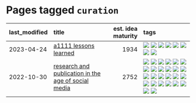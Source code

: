 # Pages tagged `curation`

|last_modified|title|est. idea maturity|tags
|:---|:---|---:|:---|
|2023-04-24|[a1111 lessons learned](../a1111_lessons_learned.md)|1934|[![](https://img.shields.io/badge/tag-apt_registry-e168be)](../tags/apt_registry.md) [![](https://img.shields.io/badge/tag-curation-12eec5)](../tags/curation.md) [![](https://img.shields.io/badge/tag-discoverability-ea1833)](../tags/discoverability.md) [![](https://img.shields.io/badge/tag-documentation-96f12e)](../tags/documentation.md) [![](https://img.shields.io/badge/tag-experimental-fda5ff)](../tags/experimental.md) [![](https://img.shields.io/badge/tag-extensions-5e378d)](../tags/extensions.md) [![](https://img.shields.io/badge/tag-opensource-a4124b)](../tags/opensource.md) [![](https://img.shields.io/badge/tag-ux-394ee4)](../tags/ux.md)|
|2022-10-30|[research and publication in the age of social media](../research-and-social.md)|2752|[![](https://img.shields.io/badge/tag-arxiv-92ab1c)](../tags/arxiv.md) [![](https://img.shields.io/badge/tag-citation-12f6d5)](../tags/citation.md) [![](https://img.shields.io/badge/tag-corrections-48fb29)](../tags/corrections.md) [![](https://img.shields.io/badge/tag-credit-4db4d2)](../tags/credit.md) [![](https://img.shields.io/badge/tag-curation-12eec5)](../tags/curation.md) [![](https://img.shields.io/badge/tag-discoverability-ea1833)](../tags/discoverability.md) [![](https://img.shields.io/badge/tag-discussion-f14da)](../tags/discussion.md) [![](https://img.shields.io/badge/tag-feed-1043a5)](../tags/feed.md) [![](https://img.shields.io/badge/tag-git-35b163)](../tags/git.md) [![](https://img.shields.io/badge/tag-github-c4fb38)](../tags/github.md) [![](https://img.shields.io/badge/tag-historyofscience-1eefac)](../tags/historyofscience.md) [![](https://img.shields.io/badge/tag-mastodon-3f9741)](../tags/mastodon.md) [![](https://img.shields.io/badge/tag-openreview-c6963e)](../tags/openreview.md) [![](https://img.shields.io/badge/tag-paperswithcode-6013c8)](../tags/paperswithcode.md) [![](https://img.shields.io/badge/tag-platform-e3be61)](../tags/platform.md) [![](https://img.shields.io/badge/tag-publication-4d35f9)](../tags/publication.md) [![](https://img.shields.io/badge/tag-reproducibility-e9b626)](../tags/reproducibility.md) [![](https://img.shields.io/badge/tag-research-1614f8)](../tags/research.md) [![](https://img.shields.io/badge/tag-retractions-82d6e)](../tags/retractions.md) [![](https://img.shields.io/badge/tag-search-752fd7)](../tags/search.md) [![](https://img.shields.io/badge/tag-socialmedia-9c3a4a)](../tags/socialmedia.md) [![](https://img.shields.io/badge/tag-stackoverflow-dad82b)](../tags/stackoverflow.md) [![](https://img.shields.io/badge/tag-subscription-35d420)](../tags/subscription.md) [![](https://img.shields.io/badge/tag-transparency-997e5)](../tags/transparency.md) [![](https://img.shields.io/badge/tag-twitter-32d44f)](../tags/twitter.md) [![](https://img.shields.io/badge/tag-validation-fe4dc)](../tags/validation.md)|